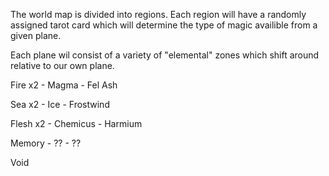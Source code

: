 The world map is divided into regions. Each region will have a randomly assigned tarot card which will determine the type of magic availible from a given plane. 

Each plane wil consist of a variety of "elemental" zones which shift around relative to our own plane.

Fire x2 - Magma  - Fel Ash

Sea x2 - Ice - Frostwind

Flesh x2 - Chemicus - Harmium

Memory - ?? - ??

Void